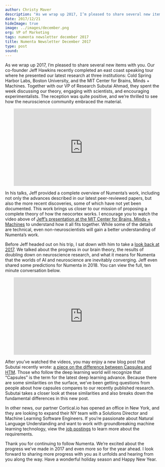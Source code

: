 ```yaml
---
author: Christy Maver
description: "As we wrap up 2017, I’m pleased to share several new items with you.  Our co-founder Jeff Hawkins recently completed an east coast speaking tour where he presented our latest research at three institutions: Cold Spring Harbor Labs, Boston University, and the MIT Center for Brains, Minds + Machines.  Together with our VP of Research Subutai Ahmad, they spent the week discussing our theory, engaging with scientists, and encouraging experimentalists."
date: 2017/12/21
hideImage: true
image: ../images/december.png
org: VP of Marketing
tags: numenta newsletter december 2017
title: Numenta Newsletter December 2017
type: post
sound:
---
```


As we wrap up 2017, I’m pleased to share several new items with you.  Our co-founder Jeff Hawkins recently completed an east coast speaking tour where he presented our latest research at three institutions: Cold Spring Harbor Labs, Boston University, and the MIT Center for Brains, Minds + Machines.  Together with our VP of Research Subutai Ahmad, they spent the week discussing our theory, engaging with scientists, and encouraging experimentalists. The reception was quite positive, and we’re thrilled to see how the neuroscience community embraced the material.

<center><iframe width="448" height="252" src="https://www.youtube.com/embed/yVT7dO_Tf4E" frameborder="0" gesture="media" allow="encrypted-media" allowfullscreen></iframe></center>

In his talks, Jeff provided a complete overview of Numenta’s work, including not only the advances described in our latest peer-reviewed papers, but also the more recent discoveries, some of which have not yet been documented. This work brings us closer to our mission of proposing a complete theory of how the neocortex works. I encourage you to watch the video above of [Jeff’s presentation at the MIT Center for Brains, Minds + Machines](https://cbmm.mit.edu/video/have-we-missed-half-what-neocortex-does-allocentric-location-basis-perception) to understand how it all fits together.  While some of the details are technical, even non-neuroscientists will gain a better understanding of Numenta’s work.

Before Jeff headed out on his trip, I sat down with him to take a [look back at 2017](https://youtu.be/4ZbahSgMKaM).  We talked about the progress in our brain theory, the results of doubling down on neuroscience research, and what it means for Numenta that the worlds of AI and neuroscience are inevitably converging.  Jeff even shared some predictions for Numenta in 2018.  You can view the full, ten minute conversation below.

<center><iframe width="448" height="252" src="https://www.youtube.com/embed/4ZbahSgMKaM" frameborder="0" gesture="media" allow="encrypted-media" allowfullscreen></iframe></center>

After you’ve watched the videos, you may enjoy a new blog post that Subutai recently wrote: [a piece on the difference between Capsules and HTM](/blog/2017/12/18/comparing-capsules-with-htm/).  Those who follow the deep learning world will recognize that “Capsules” is the term for the latest deep learning advance.  Because there are some similarities on the surface, we’ve been getting questions from people about how capsules compares to our recently published research.  Subutai takes a closer look at these similarities and also breaks down the fundamental differences in this new post.

In other news, our partner Cortical.io has opened an office in New York, and they are looking to expand their NY team with a Solutions Director and Machine Learning Software Engineers.  If you’re passionate about Natural Language Understanding and want to work with groundbreaking machine learning technology, view the [job postings](http://www.cortical.io/company/jobs/) to learn more about the requirements.

Thank you for continuing to follow Numenta.  We’re excited about the progress we’ve made in 2017 and even more so for the year ahead.  I look forward to sharing more progress with you as it unfolds and hearing from you along the way. Have a wonderful holiday season and Happy New Year.
